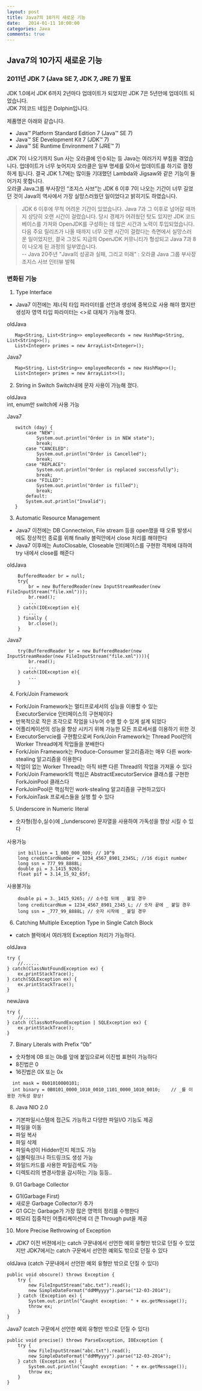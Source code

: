 ```yaml
---
layout: post
title: Java7의 10가지 새로운 기능
date:   2014-01-11 10:00:00
categories: Java
comments: true 
---
```


Java7의 10가지 새로운 기능
-------------------------

### 2011년 JDK 7 (Java SE 7, JDK 7, JRE 7) 발표
JDK 1.0에서 JDK 6까지 2년마다 업데이트가 되었지만 JDK 7은 5년만에 업데이트 되었습니다.  
JDK 7의코드 네임은 Dolphin입니다.

제품명은 아래와 같습니다.
- Java™ Platform Standard Edition 7 (Java™ SE 7)
- Java™ SE Development Kit 7 (JDK™ 7)
- Java™ SE Runtime Environment 7 (JRE™ 7)

JDK 7이 나오기까지 Sun 사는 오라클에 인수되는 등 Java는 여러가지 부침을 겪었습니다. 
업데이트가 너무 늦어지자 오라클은 일부 명세를 모아서 업데이트를 하기로 결정하게 됩니다. 결국 JDK 1.7에는 많이들 기대했던 Lambda와 Jigsaw와 같은 기능이 들어가지 못합니다.  
오라클 Java그룹 부사장인 “조지스 사브”는 JDK 6 이후 7이 나오는 기간이 너무 길었던 것이 Java의 역사에서 가장 실망스러웠던 일이었다고 밝히기도 하였습니다.  

> JDK 6 이후에 무척 어려운 기간이 있었습니다. Java 7과 그 이후로 넘어갈 때까지 상당히 오랜 시간이 걸렸습니다. 당시 경제가 어려웠던 탓도 있지만 JDK 코드 베이스를 가져와 OpenJDK를 구성하는 데 많은 시간과 노력이 투입되었습니다. 다음 주요 릴리즈가 나올 때까지 너무 오랜 시간이 걸렸다는 측면에서 실망스러운 일이었지만, 결국 그것도 지금의 OpenJDK 커뮤니티가 형성되고 Java 7과 8이 나오게 된 과정의 일부였습니다.  
-- Java 20주년 "Java의 성공과 실패, 그리고 미래" : 오라클 Java 그룹 부사장 조지스 사브 인터뷰 발췌

### 변화된 기능
1) Type Interface
 * Java7 이전에는 제너릭 타입 파라미터를 선언과 생성에 중복으로 사용 해야 했지만 생성자 영역 타입 파라미터는 <>로 대체가 가능해 졌다.  
 
 oldJava  
 
 ~~~
	Map<String, List<String>> employeeRecords = new HashMap<String, List<String>>();
	List<Integer> primes = new ArrayList<Integer>();
 ~~~
 
 Java7
 
 ~~~
 	Map<String, List<String>> employeeRecords = new HashMap<>();
	List<Integer> primes = new ArrayList<>();
 ~~~
 
2) String in Switch
Switch내에 문자 사용이 가능해 졌다.  

 oldJava  
    int, enum만 switch에 사용 가능
    
 Java7
 
 ~~~
 	switch (day) {
		case "NEW":
			System.out.println("Order is in NEW state");
			break;
		case "CANCELED":
			System.out.println("Order is Cancelled");
			break;
		case "REPLACE":
			System.out.println("Order is replaced successfully");
			break;
		case "FILLED":
			System.out.println("Order is filled");
			break;
		default:
		System.out.println("Invalid"); 
	}
~~~

3) Automatic Resource Management
* Java7 이전에는 DB Connecteion, File stream 등을 open했을 때 오류 발생시에도 정상적인 종료를 위해 finally 블럭안에서 close 처리를 해야한다
* Java7 이후에는 AutoClosable, Closeable 인터페이스를 구현한 객체에 대하여 try 내에서 close를 해준다

oldJava 

~~~
	BufferedReader br = null;
	try{
		br = new BufferedReader(new InputStreamReader(new FileInputStream("file.xml")));
		br.read();
		...
	} catch(IOException e){
		...
	} finally {
		br.close();
	}
~~~

Java7

~~~
	try(BufferedReader br = new BufferedReader(new InputStreamReader(new FileInputStream("file.xml")))){
		br.read();
		...
	} catch(IOException e){
		...
	}
~~~

4) Fork/Join Framework
* Fork/Join Framework는 멀티프로세서의 성능을 이용할 수 있는 ExecutorService 인터페이스의 구현체이다
* 반복적으로 작은 조각으로 작업을 나누어 수행 할 수 있게 설계 되었다
* 어플리케이션의 성능을 향상 시키기 위해 가능한 모든 프로세서를 이용하기 위한 것
* ExecutorServcie를 구현함으로써 Fork/Join Framework는 Thread Pool안의 Worker Thread에게 작업들을 분배한다
* Fork/Join Framework는 Produce-Consumer 알고리즘과는 매우 다른 work-stealing 알고리즘을 이용한다
* 작업이 없는 Worker Thread는 아직 바쁜 다른 Thread의 작업을 가져올 수 있다
* Fork/Join Framework의 핵심은 AbstractExecutorService 클래스를 구현한 ForkJoinPool 클래스다
* ForkJoinPool은 핵심적인 work-stealing 알고리즘을 구현하고있다
* ForkJoinTask 프로세스들을 실행 할 수 있다

5) Underscore in Numeric literal
* 숫자형(정수,실수)에 _(underscore) 문자열을 사용하여 가독성을 향상 시킬 수 있다

사용가능

~~~
	int billion = 1_000_000_000; // 10^9
	long creditCardNumber = 1234_4567_8901_2345L; //16 digit number
	long ssn = 777_99_8888L;
	double pi = 3.1415_9265;
	float pif = 3.14_15_92_65f;
~~~

사용불가능

~~~
	double pi = 3._1415_9265; // 소수점 뒤에 _ 붙일 경우
	long creditcardNum = 1234_4567_8901_2345_L; // 숫자 끝에 _ 붙일 경우
	long ssn = _777_99_8888L; // 숫자 시작에 _ 붙일 경우
~~~

6) Catching Multiple Exception Type in Single Catch Block  
* catch 블럭에서 여러개의 Exception 처리가 가능하다.  

oldJava

~~~
try {
	//...... 
} catch(ClassNotFoundException ex) {
	ex.printStackTrace(); 
} catch(SQLException ex) {
	ex.printStackTrace(); 
}
~~~

newJava

~~~
try {
	//......
} catch (ClassNotFoundException | SQLException ex) {
	ex.printStackTrace();
}
~~~

7) Binary Literals with Prefix “0b”
* 숫자형에 0B 또는 0b를 앞에 붙임으로써 이진법 표현이 가능하다
* 8진법은 0
* 16진법은 0X 또는 0x

~~~
  int mask = 0b01010000101;
  int binary = 0B0101_0000_1010_0010_1101_0000_1010_0010;    // _를 이용한 가독성 향상!
~~~

8) Java NIO 2.0  
* 기본파일시스템에 접근도 가능하고 다양한 파일I/O 기능도 제공
* 파일을 이동
* 파일 복사
* 파일 삭제
* 파일속성이 Hidden인지 체크도 가능
* 심볼릭링크나 하드링크도 생성 가능
* 와일드카드를 사용한 파일검색도 가능
* 디렉토리의 변경사항을 감시하는 기능 등등..

9) G1 Garbage Collector
* G1(Garbage First)
* 새로운 Garbage Collector가 추가
* G1 GC는 Garbage가 가장 많은 영역의 정리를 수행한다
* 메모리 집중적인 어플리케이션에 더 큰 Through put을 제공

10) More Precise Rethrowing of Exception
* JDK7 이전 버젼에서는 catch 구문내에서 선언한 예외 유형만 밖으로 던질 수 있었지만 JDK7에서는 catch 구문에서 선언한 예외도 밖으로 던질 수 있다

oldJava (catch 구문내에서 선언한 예외 유형만 밖으로 던질 수 있다)

~~~
public void obscure() throws Exception {
	try {
		new FileInputStream("abc.txt").read();
		new SimpleDateFormat("ddMMyyyy").parse("12-03-2014");
	} catch (Exception ex) {
		System.out.println("Caught exception: " + ex.getMessage());
		throw ex;
	}
}  
~~~

Java7 (catch 구문에서 선언한 예외 유형만 밖으로 던질 수 있다)

~~~
public void precise() throws ParseException, IOException {
	try {
		new FileInputStream("abc.txt").read();
		new SimpleDateFormat("ddMMyyyy").parse("12-03-2014");
	} catch (Exception ex) {
		System.out.println("Caught exception: " + ex.getMessage());
		throw ex;
	}
}
~~~
